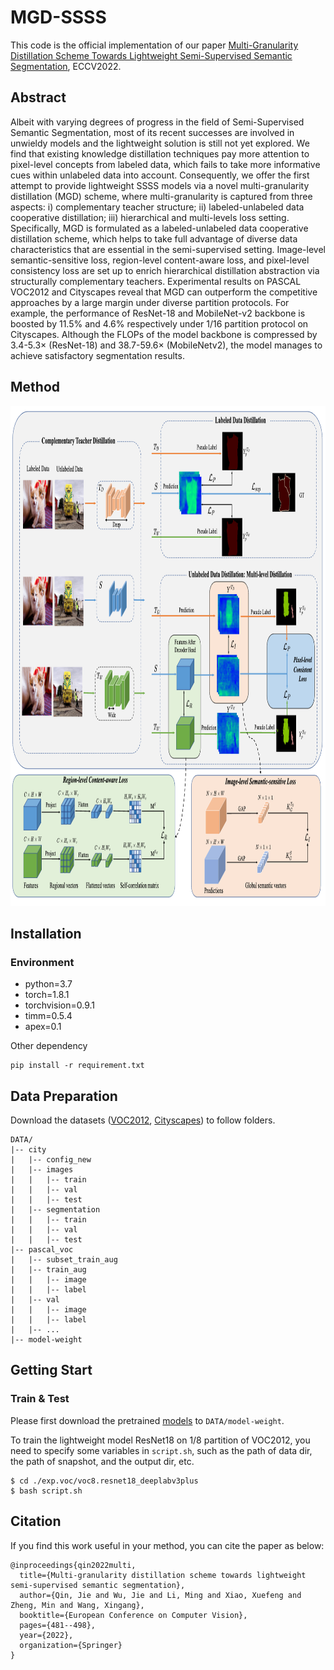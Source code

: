 # MGD-SSSS
This code is the official implementation of our paper [Multi-Granularity Distillation Scheme Towards Lightweight Semi-Supervised Semantic Segmentation](https://arxiv.org/pdf/2208.10169.pdf), ECCV2022.

## Abstract
Albeit with varying degrees of progress in the field of Semi-Supervised Semantic Segmentation, most of its recent successes are involved in unwieldy models and the lightweight solution is still not yet explored. We find that existing knowledge distillation techniques pay more attention to pixel-level concepts from labeled data, which fails to take more informative cues within unlabeled data into account. Consequently, we offer the first attempt to provide lightweight SSSS models via a novel multi-granularity distillation (MGD) scheme, where multi-granularity is captured from three aspects: i) complementary teacher structure; ii) labeled-unlabeled data cooperative distillation; iii) hierarchical and multi-levels loss setting. Specifically, MGD is formulated as a labeled-unlabeled data cooperative distillation scheme, which helps to take full advantage of diverse data characteristics that are essential in the semi-supervised setting. Image-level semantic-sensitive loss, region-level content-aware loss, and pixel-level consistency loss are set up to enrich hierarchical distillation abstraction via structurally complementary teachers. Experimental results on PASCAL VOC2012 and Cityscapes reveal that MGD can outperform the competitive approaches by a large margin under diverse partition protocols. For example, the performance of ResNet-18 and MobileNet-v2 backbone is boosted by 11.5% and 4.6% respectively under 1/16 partition protocol on Cityscapes. Although the FLOPs of the model backbone is compressed by 3.4-5.3× (ResNet-18) and 38.7-59.6× (MobileNetv2), the model manages to achieve satisfactory segmentation results.

## Method
<div>
	<img src="imgs/method.png" width="800" height="800">
</div>

## Installation

### Environment
* python=3.7
* torch=1.8.1
* torchvision=0.9.1
* timm=0.5.4
* apex=0.1

Other dependency
```
pip install -r requirement.txt
```


## Data Preparation
Download the datasets ([VOC2012](http://host.robots.ox.ac.uk/pascal/VOC/voc2012/index.html), [Cityscapes](https://www.cityscapes-dataset.com/)) to follow folders. 

```
DATA/
|-- city
|   |-- config_new
|   |-- images
|   |   |-- train
|   |   |-- val
|   |   |-- test
|   |-- segmentation
|   |   |-- train
|   |   |-- val
|   |   |-- test
|-- pascal_voc
|   |-- subset_train_aug
|   |-- train_aug
|   |   |-- image
|   |   |-- label
|   |-- val
|   |   |-- image
|   |   |-- label
|   |-- ...
|-- model-weight
```

## Getting Start

### Train & Test
Please first download the pretrained [models](https://drive.google.com/drive/folders/1dBzx9Ows9YqNVwboUNMFBWLSl50Xwt28?usp=sharing) to ``DATA/model-weight``.

To train the lightweight model ResNet18 on 1/8 partition of VOC2012, you need to specify some variables in `script.sh`, such as the path of data dir, the path of snapshot, and the output dir, etc. 

```shell
$ cd ./exp.voc/voc8.resnet18_deeplabv3plus
$ bash script.sh
```

## Citation
If you find this work useful in your method, you can cite the paper as below:

```shell
@inproceedings{qin2022multi,
  title={Multi-granularity distillation scheme towards lightweight semi-supervised semantic segmentation},
  author={Qin, Jie and Wu, Jie and Li, Ming and Xiao, Xuefeng and Zheng, Min and Wang, Xingang},
  booktitle={European Conference on Computer Vision},
  pages={481--498},
  year={2022},
  organization={Springer}
}
```
